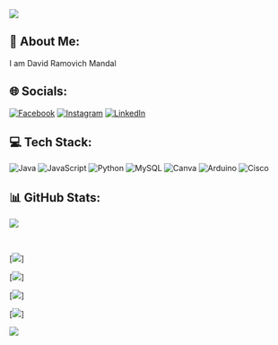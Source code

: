 <img src="https://camo.githubusercontent.com/ab7302a0087ca1d1a7f7d2f7797a7c60356b8a259bfdc572c92042d0adb749b6/68747470733a2f2f6d69726f2e6d656469756d2e636f6d2f6d61782f313430302f302a78347251466a666930694b33675331542e676966" style="max-width: 100%; display: inline-block;" data-target="animated-image.originalImage"/>
<br>

## 💫 About Me:
I am David Ramovich Mandal



## 🌐 Socials:
[![Facebook](https://img.shields.io/badge/Facebook-%231877F2.svg?logo=Facebook&logoColor=white)](https://facebook.com/@itsdavidmandal) [![Instagram](https://img.shields.io/badge/Instagram-%23E4405F.svg?logo=Instagram&logoColor=white)](https://instagram.com/@itsdavidmandal) [![LinkedIn](https://img.shields.io/badge/LinkedIn-%230077B5.svg?logo=linkedin&logoColor=white)](https://linkedin.com/in/itsdavidmandal) 

## 💻 Tech Stack:
![Java](https://img.shields.io/badge/java-%23ED8B00.svg?style=for-the-badge&logo=openjdk&logoColor=white) ![JavaScript](https://img.shields.io/badge/javascript-%23323330.svg?style=for-the-badge&logo=javascript&logoColor=%23F7DF1E) ![Python](https://img.shields.io/badge/python-3670A0?style=for-the-badge&logo=python&logoColor=ffdd54) ![MySQL](https://img.shields.io/badge/mysql-%2300000f.svg?style=for-the-badge&logo=mysql&logoColor=white) ![Canva](https://img.shields.io/badge/Canva-%2300C4CC.svg?style=for-the-badge&logo=Canva&logoColor=white) ![Arduino](https://img.shields.io/badge/-Arduino-00979D?style=for-the-badge&logo=Arduino&logoColor=white) ![Cisco](https://img.shields.io/badge/cisco-%23049fd9.svg?style=for-the-badge&logo=cisco&logoColor=black)
## 📊 GitHub Stats:

![](https://github-readme-stats.vercel.app/api/top-langs/?username=itsdavidmandal&theme=dark&hide_border=false&include_all_commits=true&count_private=true&layout=compact)

<br>

[![](http://github-profile-summary-cards.vercel.app/api/cards/productive-time?username=itsdavidmandal&theme=transparent)]

[![](http://github-profile-summary-cards.vercel.app/api/cards/stats?username=itsdavidmandal&theme=transparent)]

[![](http://github-profile-summary-cards.vercel.app/api/cards/most-commit-language?username=itsdavidmandal&theme=transparent)]


[![](http://github-profile-summary-cards.vercel.app/api/cards/repos-per-language?username=itsdavidmandal&theme=transparent)]

[![](https://github-profile-summary-cards.vercel.app/api/cards/profile-details?username=itsdavidmandal&theme=transparent)](https://github.com/vn7n24fzkq/github-profile-summary-cards)







